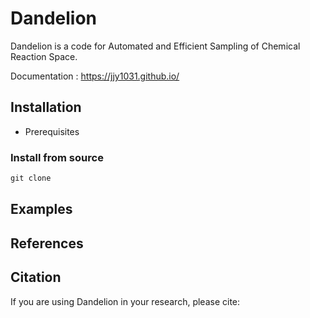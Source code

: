 # Dandelion 
Dandelion is a code for Automated and Efficient Sampling of Chemical Reaction Space.

Documentation : <https://jjy1031.github.io/>

## Installation
- Prerequisites

### Install from source
  ```python
  git clone
  ```

## Examples



## References 


## Citation
If you are using Dandelion in your research, please cite:
